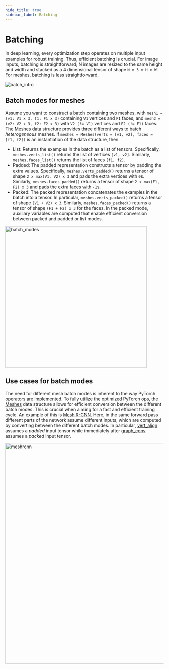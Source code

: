 ```yaml
---
hide_title: true
sidebar_label: Batching
---
```


# Batching

In deep learning, every optimization step operates on multiple input examples for robust training. Thus, efficient batching is crucial. For image inputs, batching is straightforward; N images are resized to the same height and width and stacked as a 4 dimensional tensor of shape `N x 3 x H x W`. For meshes, batching is less straightforward.

<img src="assets/batch_intro.png" alt="batch_intro" align="middle"/>

## Batch modes for meshes

Assume you want to construct a batch containing two meshes, with `mesh1 = (v1: V1 x 3, f1: F1 x 3)` containing `V1` vertices and `F1` faces, and `mesh2 = (v2: V2 x 3, f2: F2 x 3)` with `V2 (!= V1)` vertices and `F2 (!= F1)` faces. The [Meshes][meshes] data structure provides three different ways to batch *heterogeneous* meshes. If `meshes = Meshes(verts = [v1, v2], faces = [f1, f2])` is an instantiation of the data structure, then

* List: Returns the examples in the batch as a list of tensors. Specifically, `meshes.verts_list()` returns the list of vertices `[v1, v2]`. Similarly, `meshes.faces_list()` returns the list of faces `[f1, f2]`.
* Padded: The padded representation constructs a tensor by padding the extra values. Specifically, `meshes.verts_padded()` returns a tensor of shape `2 x max(V1, V2) x 3` and pads the extra vertices with `0`s. Similarly, `meshes.faces_padded()` returns a tensor of shape `2 x max(F1, F2) x 3` and pads the extra faces with `-1`s.
* Packed: The packed representation concatenates the examples in the batch into a tensor. In particular, `meshes.verts_packed()` returns a tensor of shape `(V1 + V2) x 3`. Similarly, `meshes.faces_packed()` returns a tensor of shape `(F1 + F2) x 3` for the faces. In the packed mode, auxiliary variables are computed that enable efficient conversion between packed and padded or list modes.

<img src="assets/batch_modes.gif" alt="batch_modes" height="450" align="middle" />

## Use cases for batch modes

The need for different mesh batch modes is inherent to the way PyTorch operators are implemented. To fully utilize the optimized PyTorch ops, the [Meshes][meshes] data structure allows for efficient conversion between the different batch modes. This is crucial when aiming for a fast and efficient training cycle. An example of this is [Mesh R-CNN][meshrcnn]. Here, in the same forward pass different parts of the network assume different inputs, which are computed by converting between the different batch modes. In particular, [vert_align][vert_align] assumes a *padded* input tensor while immediately after [graph_conv][graphconv] assumes a *packed* input tensor.

<img src="assets/meshrcnn.png" alt="meshrcnn" width="700" align="middle" />


[meshes]: https://github.com/facebookresearch/pytorch3d/blob/master/pytorch3d/structures/meshes.py
[graphconv]: https://github.com/facebookresearch/pytorch3d/blob/master/pytorch3d/ops/graph_conv.py
[vert_align]: https://github.com/facebookresearch/pytorch3d/blob/master/pytorch3d/ops/vert_align.py
[meshrcnn]: https://github.com/facebookresearch/meshrcnn
